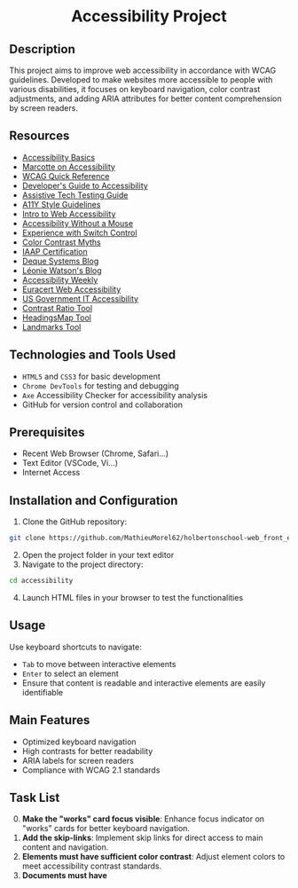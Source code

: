 # <p align="center">Accessibility Project</p>


## Description
This project aims to improve web accessibility in accordance with WCAG guidelines. Developed to make websites more accessible to people with various disabilities, it focuses on keyboard navigation, color contrast adjustments, and adding ARIA attributes for better content comprehension by screen readers.

## Resources
- [Accessibility Basics](https://intranet.hbtn.io/concepts/956)
- [Marcotte on Accessibility](https://ethanmarcotte.com/wrote/accessibility-is-not-a-feature/)
- [WCAG Quick Reference](https://www.w3.org/WAI/WCAG22/quickref/?versions=2.1)
- [Developer's Guide to Accessibility](https://www.telerik.com/blogs/web-accessibility-guidebook-for-developers?fbclid=IwAR3v8sqaMyuAYfa14dZJpDKqJd-v8qKfaKeEvZJRKTcRIOabNnYGPo4rA7U)
- [Assistive Tech Testing Guide](https://www.gov.uk/service-manual/technology/testing-with-assistive-technologies)
- [A11Y Style Guidelines](https://a11y-style-guide.com/style-guide/)
- [Intro to Web Accessibility](https://engineering.vena.io/building-pylon-free-web-pages-an-intro-to-web-accessibility/)
- [Accessibility Without a Mouse](https://www.24a11y.com/2018/i-threw-away-my-mouse/)
- [Experience with Switch Control](https://www.24a11y.com/2018/i-used-a-switch-control-for-a-day/)
- [Color Contrast Myths](https://uxmovement.com/buttons/the-myths-of-color-contrast-accessibility/)
- [IAAP Certification](https://www.accessibilityassociation.org/s/certification)
- [Deque Systems Blog](https://www.deque.com/blog/)
- [Léonie Watson's Blog](https://tink.uk)
- [Accessibility Weekly](https://a11yweekly.com)
- [Euracert Web Accessibility]()
- [US Government IT Accessibility](https://www.section508.gov)
- [Contrast Ratio Tool](https://developer.chrome.com/docs/devtools?hl=fr)
- [HeadingsMap Tool](https://chromewebstore.google.com/detail/headingsmap/flbjommegcjonpdmenkdiocclhjacmbi?hl=en)
- [Landmarks Tool](http://matatk.agrip.org.uk/landmarks/)

## Technologies and Tools Used
- `HTML5` and `CSS3` for basic development
- `Chrome DevTools` for testing and debugging
- `Axe` Accessibility Checker for accessibility analysis
- GitHub for version control and collaboration

## Prerequisites
- Recent Web Browser (Chrome, Safari...)
- Text Editor (VSCode, Vi...)
- Internet Access

## Installation and Configuration
1. Clone the GitHub repository:

```bash
git clone https://github.com/MathieuMorel62/holbertonschool-web_front_end.git
```

2. Open the project folder in your text editor
3. Navigate to the project directory:

```bash
cd accessibility
```

4. Launch HTML files in your browser to test the functionalities

## Usage
Use keyboard shortcuts to navigate:

- `Tab` to move between interactive elements
- `Enter` to select an element
- Ensure that content is readable and interactive elements are easily identifiable

## Main Features
- Optimized keyboard navigation
- High contrasts for better readability
- ARIA labels for screen readers
- Compliance with WCAG 2.1 standards

## Task List
0. **Make the "works" card focus visible**: Enhance focus indicator on "works" cards for better keyboard navigation.
1. **Add the skip-links**: Implement skip links for direct access to main content and navigation.
2. **Elements must have sufficient color contrast**: Adjust element colors to meet accessibility contrast standards.
3. **Documents must have <title> element to aid in navigation**: Include descriptive titles in HTML documents for easier navigation.
4. **<html> element must have a lang attribute**: Set language attribute in HTML for improved text-to-speech.
5. **Images must have alternate text**: Add descriptive alt text to all images for screen reader users.
6. **Form elements must have labels**: Ensure all form fields have associated labels for user clarity.
7. **Links must have discernible text**: Provide clear, descriptive text for all hyperlink elements.
8. **Zooming and scaling must not be disabled**: Enable users to zoom and scale the page for accessibility.
9. **Heading levels should only increase by one and all page content must be contained by landmarks**: Use sequential heading levels for content structure.
10. **Document must have one main landmark**: Define a primary content area with a main landmark.
11. **More than 2 elements become list**: Group related items in lists for better organization and accessibility.

## Author

Clément DEFER
